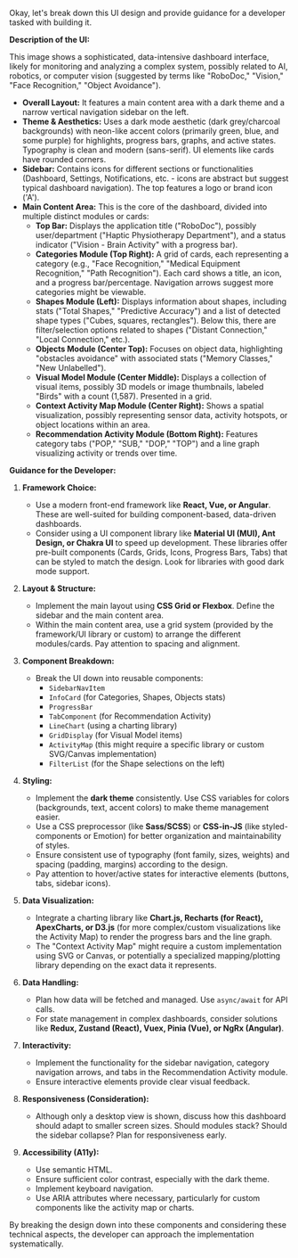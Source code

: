 Okay, let's break down this UI design and provide guidance for a developer tasked with building it.

**Description of the UI:**

This image shows a sophisticated, data-intensive dashboard interface, likely for monitoring and analyzing a complex system, possibly related to AI, robotics, or computer vision (suggested by terms like "RoboDoc," "Vision," "Face Recognition," "Object Avoidance").

* **Overall Layout:** It features a main content area with a dark theme and a narrow vertical navigation sidebar on the left.
* **Theme & Aesthetics:** Uses a dark mode aesthetic (dark grey/charcoal backgrounds) with neon-like accent colors (primarily green, blue, and some purple) for highlights, progress bars, graphs, and active states. Typography is clean and modern (sans-serif). UI elements like cards have rounded corners.
* **Sidebar:** Contains icons for different sections or functionalities (Dashboard, Settings, Notifications, etc. - icons are abstract but suggest typical dashboard navigation). The top features a logo or brand icon ('A').
* **Main Content Area:** This is the core of the dashboard, divided into multiple distinct modules or cards:
    * **Top Bar:** Displays the application title ("RoboDoc"), possibly user/department ("Haptic Physiotherapy Department"), and a status indicator ("Vision - Brain Activity" with a progress bar).
    * **Categories Module (Top Right):** A grid of cards, each representing a category (e.g., "Face Recognition," "Medical Equipment Recognition," "Path Recognition"). Each card shows a title, an icon, and a progress bar/percentage. Navigation arrows suggest more categories might be viewable.
    * **Shapes Module (Left):** Displays information about shapes, including stats ("Total Shapes," "Predictive Accuracy") and a list of detected shape types ("Cubes, squares, rectangles"). Below this, there are filter/selection options related to shapes ("Distant Connection," "Local Connection," etc.).
    * **Objects Module (Center Top):** Focuses on object data, highlighting "obstacles avoidance" with associated stats ("Memory Classes," "New Unlabelled").
    * **Visual Model Module (Center Middle):** Displays a collection of visual items, possibly 3D models or image thumbnails, labeled "Birds" with a count (1,587). Presented in a grid.
    * **Context Activity Map Module (Center Right):** Shows a spatial visualization, possibly representing sensor data, activity hotspots, or object locations within an area.
    * **Recommendation Activity Module (Bottom Right):** Features category tabs ("POP," "SUB," "DOP," "TOP") and a line graph visualizing activity or trends over time.

**Guidance for the Developer:**

1.  **Framework Choice:**
    * Use a modern front-end framework like **React, Vue, or Angular**. These are well-suited for building component-based, data-driven dashboards.
    * Consider using a UI component library like **Material UI (MUI), Ant Design, or Chakra UI** to speed up development. These libraries offer pre-built components (Cards, Grids, Icons, Progress Bars, Tabs) that can be styled to match the design. Look for libraries with good dark mode support.

2.  **Layout & Structure:**
    * Implement the main layout using **CSS Grid or Flexbox**. Define the sidebar and the main content area.
    * Within the main content area, use a grid system (provided by the framework/UI library or custom) to arrange the different modules/cards. Pay attention to spacing and alignment.

3.  **Component Breakdown:**
    * Break the UI down into reusable components:
        * `SidebarNavItem`
        * `InfoCard` (for Categories, Shapes, Objects stats)
        * `ProgressBar`
        * `TabComponent` (for Recommendation Activity)
        * `LineChart` (using a charting library)
        * `GridDisplay` (for Visual Model items)
        * `ActivityMap` (this might require a specific library or custom SVG/Canvas implementation)
        * `FilterList` (for the Shape selections on the left)

4.  **Styling:**
    * Implement the **dark theme** consistently. Use CSS variables for colors (backgrounds, text, accent colors) to make theme management easier.
    * Use a CSS preprocessor (like **Sass/SCSS**) or **CSS-in-JS** (like styled-components or Emotion) for better organization and maintainability of styles.
    * Ensure consistent use of typography (font family, sizes, weights) and spacing (padding, margins) according to the design.
    * Pay attention to hover/active states for interactive elements (buttons, tabs, sidebar icons).

5.  **Data Visualization:**
    * Integrate a charting library like **Chart.js, Recharts (for React), ApexCharts, or D3.js** (for more complex/custom visualizations like the Activity Map) to render the progress bars and the line graph.
    * The "Context Activity Map" might require a custom implementation using SVG or Canvas, or potentially a specialized mapping/plotting library depending on the exact data it represents.

6.  **Data Handling:**
    * Plan how data will be fetched and managed. Use `async/await` for API calls.
    * For state management in complex dashboards, consider solutions like **Redux, Zustand (React), Vuex, Pinia (Vue), or NgRx (Angular)**.

7.  **Interactivity:**
    * Implement the functionality for the sidebar navigation, category navigation arrows, and tabs in the Recommendation Activity module.
    * Ensure interactive elements provide clear visual feedback.

8.  **Responsiveness (Consideration):**
    * Although only a desktop view is shown, discuss how this dashboard should adapt to smaller screen sizes. Should modules stack? Should the sidebar collapse? Plan for responsiveness early.

9.  **Accessibility (A11y):**
    * Use semantic HTML.
    * Ensure sufficient color contrast, especially with the dark theme.
    * Implement keyboard navigation.
    * Use ARIA attributes where necessary, particularly for custom components like the activity map or charts.

By breaking the design down into these components and considering these technical aspects, the developer can approach the implementation systematically.